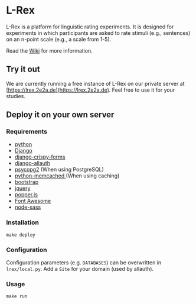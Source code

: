 # L-Rex

L-Rex is a platform for linguistic rating experiments. It is designed for experiments in which participants are asked to rate stimuli (e.g., sentences) on an n-point scale (e.g., a scale from 1-5).

Read the [Wiki](https://github.com/2e2a/l-rex/wiki) for more information.

## Try it out

We are currently running a free instance of L-Rex on our private server at [https://lrex.2e2a.de](https://lrex.2e2a.de). Feel free to use it for your studies.

## Deploy it on your own server

### Requirements

- [python](https://www.python.org/)
- [Django](https://www.djangoproject.com/)
- [django-crispy-forms](https://github.com/django-crispy-forms/django-crispy-forms)
- [django-allauth](https://github.com/pennersr/django-allauth)
- [psycopg2](http://initd.org/psycopg/) (When using PostgreSQL)
- [python-memcached ](https://github.com/linsomniac/python-memcached) (When using caching)
- [bootstrap](https://getbootstrap.com/)
- [jquery](https://jquery.com/)
- [popper.js](https://popper.js.org/)
- [Font Awesome](https://fontawesome.com/)
- [node-sass](https://github.com/sass/node-sass)


### Installation

```
make deploy
```

### Configuration

Configuration parameters (e.g. `DATABASES`) can be overwritten in `lrex/local.py`.
Add a `Site` for your domain (used by allauth).

### Usage

```
make run
```
